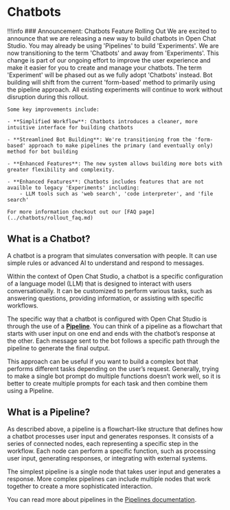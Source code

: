 # Chatbots

!!!info
    ### Announcement: Chatbots Feature Rolling Out
    We are excited to announce that we are releasing a new way to build chatbots in Open Chat Studio. You may already be using 'Pipelines'
    to build 'Experiments'. We are now transitioning to the term 'Chatbots' and away from 'Experiments'. This change is part of our ongoing effort to improve the user experience and make it easier for you to create and manage your chatbots.
    The term 'Experiment' will be phased out as we fully adopt 'Chatbots' instead. Bot building will shift from the current 'form-based' method to primarily using the pipeline approach. All existing experiments will continue to work without disruption during this rollout.

    Some key improvements include:

    - **Simplified Workflow**: Chatbots introduces a cleaner, more intuitive interface for building chatbots

    - **Streamlined Bot Building**: We're transitioning from the 'form-based' approach to make pipelines the primary (and eventually only) method for bot building

    - **Enhanced Features**: The new system allows building more bots with greater flexibility and complexity.

    - **Enhanced Features**: Chatbots includes features that are not availble to legacy 'Experiments' including:
        - LLM tools such as 'web search', 'code interpreter', and 'file search'

    For more information checkout out our [FAQ page](../chatbots/rollout_faq.md)


## What is a Chatbot?
A chatbot is a program that simulates conversation with people. It can use simple rules or advanced AI to understand and respond to messages. 

Within the context of Open Chat Studio, a chatbot is a specific configuration of a language model (LLM) that is designed to interact with users conversationally. It can be customized to perform various tasks, such as answering questions, providing information, or assisting with specific workflows.

The specific way that a chatbot is configured with Open Chat Studio is through the use of a [**Pipeline**](../pipelines/index.md). You can think of a pipeline as a flowchart that starts with user input on one end and ends with the chatbot’s response at the other. Each message sent to the bot follows a specific path through the pipeline to generate the final output. 

This approach can be useful if you want to build a complex bot that performs different tasks depending on the user’s request. Generally, trying to make a single bot prompt do multiple functions doesn’t work well, so it is better to create multiple prompts for each task and then combine them using a Pipeline. 


## What is a Pipeline?
As described above, a pipeline is a flowchart-like structure that defines how a chatbot processes user input and generates responses. It consists of a series of connected nodes, each representing a specific step in the workflow. Each node can perform a specific function, such as processing user input, generating responses, or integrating with external systems.

The simplest pipeline is a single node that takes user input and generates a response. More complex pipelines can include multiple nodes that work together to create a more sophisticated interaction.

You can read more about pipelines in the [Pipelines documentation](../pipelines/index.md).
